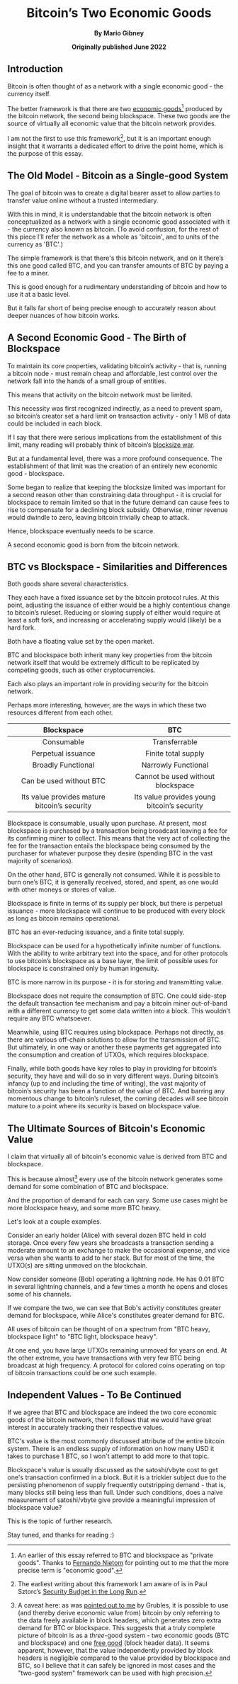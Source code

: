 <h1 align="center">Bitcoin’s Two Economic Goods</h1>
<h4 align="center">By Mario Gibney
  
  Originally published June 2022</h5>


## Introduction

Bitcoin is often thought of as a network with a single economic good - the currency itself.

The better framework is that there are two [economic goods](https://www.economicshelp.org/blog/11226/concepts/economic-goods-definition-and-examples/)[^economicgoods] produced by the bitcoin network, the second being blockspace. These two goods are the source of virtually all economic value that the bitcoin network provides.

I am not the first to use this framework[^sztorc], but it is an important enough insight that it warrants a dedicated effort to drive the point home, which is the purpose of this essay.


## The Old Model - Bitcoin as a Single-good System

The goal of bitcoin was to create a digital bearer asset to allow parties to transfer value online without a trusted intermediary.

With this in mind, it is understandable that the bitcoin network is often conceptualized as a network with a single economic good associated with it - the currency also known as bitcoin. (To avoid confusion, for the rest of this piece I’ll refer the network as a whole as 'bitcoin', and to units of the currency as 'BTC'.)

The simple framework is that there's this bitcoin network, and on it there’s this one good called BTC, and you can transfer amounts of BTC by paying a fee to a miner.

This is good enough for a rudimentary understanding of bitcoin and how to use it at a basic level.

But it falls far short of being precise enough to accurately reason about deeper nuances of how bitcoin works.


## A Second Economic Good - The Birth of Blockspace

To maintain its core properties, validating bitcoin’s activity - that is, running a bitcoin node - must remain cheap and affordable, lest control over the network fall into the hands of a small group of entities.

This means that activity on the bitcoin network must be limited.

This necessity was first recognized indirectly, as a need to prevent spam, so bitcoin’s creator set a hard limit on transaction activity - only 1 MB of data could be included in each block.

If I say that there were serious implications from the establishment of this limit, many reading will probably think of bitcoin’s [blocksize war](https://www.amazon.com/Blocksize-War-control-Bitcoins-protocol-ebook/dp/B08Z18GWD6).

But at a fundamental level, there was a more profound consequence. The establishment of that limit was the creation of an entirely new economic good - blockspace.

Some began to realize that keeping the blocksize limited was important for a second reason other than constraining data throughput - it is crucial for blockspace to remain limited so that in the future demand can cause fees to rise to compensate for a declining block subsidy. Otherwise, miner revenue would dwindle to zero, leaving bitcoin trivially cheap to attack.

Hence, blockspace eventually needs to be scarce.

A second economic good is born from the bitcoin network.


## BTC vs Blockspace - Similarities and Differences

Both goods share several characteristics.

They each have a fixed issuance set by the bitcoin protocol rules. At this point, adjusting the issuance of either would be a highly contentious change to bitcoin’s ruleset. Reducing or slowing supply of either would require at least a soft fork, and increasing or accelerating supply would (likely) be a hard fork.

Both have a floating value set by the open market.

BTC and blockspace both inherit many key properties from the bitcoin network itself that would be extremely difficult to be replicated by competing goods, such as other cryptocurrencies.

Each also plays an important role in providing security for the bitcoin network.


Perhaps more interesting, however, are the ways in which these two resources different from each other.


| Blockspace|BTC|
|:-:|:-:|
|Consumable|Transferrable|
|Perpetual issuance|Finite total supply|
|Broadly Functional|Narrowly Functional|
|Can be used without BTC|Cannot be used without blockspace|
|Its value provides mature bitcoin’s security|Its value provides young bitcoin’s security|


Blockspace is consumable, usually upon purchase. At present, most blockspace is purchased by a transaction being broadcast leaving a fee for its confirming miner to collect. This means that the very act of collecting the fee for the transaction entails the blockspace being consumed by the purchaser for whatever purpose they desire (spending BTC in the vast majority of scenarios).

On the other hand, BTC is generally not consumed. While it is possible to burn one’s BTC, it is generally received, stored, and spent, as one would with other moneys or stores of value.

Blockspace is finite in terms of its supply per block, but there is perpetual issuance - more blockspace will continue to be produced with every block as long as bitcoin remains operational.

BTC has an ever-reducing issuance, and a finite total supply.

Blockspace can be used for a hypothetically infinite number of functions. With the ability to write arbitrary text into the space, and for other protocols to use bitcoin’s blockspace as a base layer, the limit of possible uses for blockspace is constrained only by human ingenuity.

BTC is more narrow in its purpose - it is for storing and transmitting value.

Blockspace does not require the consumption of BTC. One could side-step the default transaction fee mechanism and pay a bitcoin miner out-of-band with a different currency to get some data written into a block. This wouldn’t require any BTC whatsoever.

Meanwhile, using BTC requires using blockspace. Perhaps not directly, as there are various off-chain solutions to allow for the transmission of BTC. But ultimately, in one way or another these payments get aggregated into the consumption and creation of UTXOs, which requires blockspace.

Finally, while both goods have key roles to play in providing for bitcoin’s security, they have and will do so in very different ways. During bitcoin’s infancy (up to and including the time of writing), the vast majority of bitcoin’s security has been a function of the value of BTC. And barring any momentous change to bitcoin’s ruleset, the coming decades will see bitcoin mature to a point where its security is based on blockspace value.


## The Ultimate Sources of Bitcoin's Economic Value

I claim that virtually all of bitcoin's economic value is derived from BTC and blockspace.

This is because almost[^headerdata] every use of the bitcoin network generates some demand for some combination of BTC and blockspace.

And the proportion of demand for each can vary. Some use cases might be more blockspace heavy, and some more BTC heavy.

Let's look at a couple examples.

Consider an early holder (Alice) with several dozen BTC held in cold storage. Once every few years she broadcasts a transaction sending a moderate amount to an exchange to make the occasional expense, and vice versa when she wants to add to her stack. But for most of the time, the UTXO(s) are sitting unmoved on the blockchain.

Now consider someone (Bob) operating a lightning node. He has 0.01 BTC in several lightning channels, and a few times a month he opens and closes some of his channels.

If we compare the two, we can see that Bob's activity constitutes greater demand for blockspace, while Alice's constitutes greater demand for BTC.

All uses of bitcoin can be thought of on a spectrum from "BTC heavy, blockspace light" to "BTC light, blockspace heavy".

At one end, you have large UTXOs remaining unmoved for years on end. At the other extreme, you have transactions with very few BTC being broadcast at high frequency. A protocol for colored coins operating on top of bitcoin transactions could be one such example.


## Independent Values - To Be Continued

If we agree that BTC and blockspace are indeed the two core economic goods of the bitcoin network, then it follows that we would have great interest in accurately tracking their respective values.

BTC's value is the most commonly discussed attribute of the entire bitcoin system. There is an endless supply of information on how many USD it takes to purchase 1 BTC, so I won't attempt to add more to that topic.

Blockspace's value is usually discussed as the satoshi/vbyte cost to get one's transaction confirmed in a block. But it is a trickier subject due to the persisting phenomenon of supply frequently outstripping demand - that is, many blocks still being less than full. Under such conditions, does a naive measurement of satoshi/vbyte give provide a meaningful impression of blockspace value?

This is the topic of further research.

Stay tuned, and thanks for reading :)



[^economicgoods]: An earlier of this essay referred to BTC and blockspace as "private goods". Thanks to [Fernando Nietom](https://twitter.com/fnietom) for pointing out to me that the more precise term is "economic good".

[^sztorc]: The earliest writing about this framework I am aware of is in Paul Sztorc’s [Security Budget in the Long Run](https://www.truthcoin.info/blog/security-budget/).

[^headerdata]: A caveat here: as was [pointed out to me](https://twitter.com/notgrubles/status/1540032047158378501) by Grubles, it is possible to use (and thereby derive economic value from) bitcoin by only referring to the data freely available in block headers, which generates zero extra demand for BTC or blockspace. This suggests that a truly complete picture of bitcoin is as a *three*-good system - two economic goods (BTC and blockspace) and one [free good](https://www.economicshelp.org/blog/2844/economics/definition-of-a-free-good/) (block header data). It seems apparent, however, that the value independently provided by block headers is negligible compared to the value provided by blockspace and BTC, so I believe that it can safely be ignored in most cases and the "two-good system" framework can be used with high precision.

